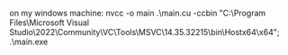 on my windows machine:
nvcc -o main .\main.cu -ccbin "C:\Program Files\Microsoft Visual Studio\2022\Community\VC\Tools\MSVC\14.35.32215\bin\Hostx64\x64"; .\main.exe
